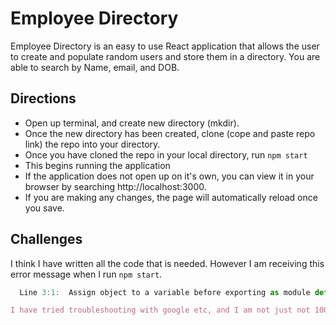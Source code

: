 # Employee Directory

Employee Directory is an easy to use React application that allows the user to create and populate random users and store them in a directory. You are able to search by Name, email, and DOB.

## Directions

- Open up terminal, and create new directory (mkdir).  
- Once the new directory has been created, clone (cope and paste repo link) the repo into your directory.
- Once you have cloned the repo in your local directory, run `npm start`
- This begins running the application
- If the application does not open up on it's own, you can view it in your browser by searching http://localhost:3000.
- If you are making any changes, the page will automatically reload once you save.

## Challenges

I think I have written all the code that is needed. However I am receiving this error message when I run `npm start`.

```src/utils/API.js
  Line 3:1:  Assign object to a variable before exporting as module default  import/no-anonymous-default-export```

I have tried troubleshooting with google etc, and I am not just not 100% sure on what is exactly that i need to fix. I have seen online, similar code written, and I am not sure what i am missing. 